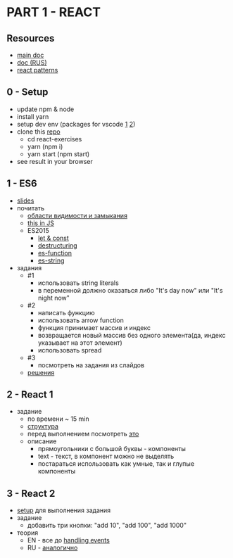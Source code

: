 # PART 1 - REACT

## Resources

+ [main doc](https://facebook.github.io/react/)
+ [doc (RUS)](https://abraxabra.ru/react.js/bystryy-start/vnedrenie-jsx/)
+ [react patterns](https://vasanthk.gitbooks.io/react-bits/)

## 0 - Setup

+ update npm & node
+ install yarn
+ setup dev env (packages for vscode [1](https://gyazo.com/37b32b82f038cc875c4c06c8716ca5f6) [2](https://gyazo.com/cf6e50f2c7e03b7904761d57cccbedf3))
+ clone this [repo](https://github.com/yanisurbis/react-exercises)
  + cd react-exercises
  + yarn (npm i)
  + yarn start (npm start)
+ see result in your browser

## 1 - ES6
+ [slides](http://slides.com/yanisurbis/deck-1)
+ почитать
  + [области видимости и замыкания](https://learn.javascript.ru/functions-closures)
  + [this in JS](https://learn.javascript.ru/objects-more)
  + ES2015
    + [let & const](https://learn.javascript.ru/let-const)
    + [destructuring](https://learn.javascript.ru/destructuring)
    + [es-function](https://learn.javascript.ru/es-function)
    + [es-string](https://learn.javascript.ru/es-string)
+ задания
  + #1
    + использовать string literals
    + в переменной должно оказаться либо "It's day now" или "It's night now"
  + #2
    + написать функцию
    + использовать arrow function
    + функция принимает массив и индекс
    + возвращается новый массив без одного элемента(да, индекс указывает на этот элемент)
    + использовать spread
  + #3
    + посмотреть на задания из слайдов
  + [решения](https://gist.github.com/yanisurbis/bb0fbf6b4fc70ab3426da3d40f71eb97)

## 2 - React 1
  + задание
    + по времени ~ 15 min
    + [структура](http://i.imgur.com/pkdI3zw.png)
    + перед выполнением посмотреть [это](http://slides.com/yanisurbis/react-i#/5/2)
    + описание
      + прямоугольники с большой буквы - компоненты
      + text - текст, в компонент можно не выделять
      + постараться использовать как умные, так и глупые компоненты

## 3 - React 2
  + [setup](https://codesandbox.io/s/vgxKB6g2n) для выполнения задания
  + задание
    + добавить три кнопки: "add 10", "add 100", "add 1000"
  + теория
    + EN - все до [handling events](https://facebook.github.io/react/docs/handling-events.html)
    + RU - [аналогично](https://habrahabr.ru/post/315466/)



